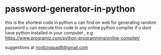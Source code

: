 # password-generator-in-python

this is the shortest code in python u can find on web for generating random password
u can execute this code in any online python compiler if u dont have python installed in your computer , e.g https://www.programiz.com/python-programming/online-compiler/

suggestions at noobzsquad8@gmail.com
